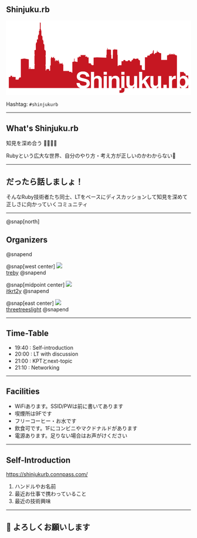 ## Shinjuku.rb

![](/assets/images/shinjukurb-banner.png)

Hashtag: `#shinjukurb`

---

## What's Shinjuku.rb

知見を深め合う 👩‍🔬👨‍🔬

Rubyという広大な世界、自分のやり方・考え方が正しいのかわからない🤔

---

## だったら話しましょ！

そんなRuby技術者たち同士、LTをベースにディスカッションして知見を深めて正しさに向かっていくコミュニティ

---

@snap[north]
## Organizers
@snapend

@snap[west center]
![](https://avatars1.githubusercontent.com/u/1079365?s=200&v=4)
<br>
[treby](https://twitter.com/treby006)
@snapend

@snap[midpoint center]
![](https://avatars3.githubusercontent.com/u/2343568?s=200&v=4)
<br>
[itkrt2y](https://twitter.com/itkrt2y)
@snapend

@snap[east center]
![](https://avatars3.githubusercontent.com/u/1057490?s=200&v=4)
<br>
[threetreeslight](https://twitter.com/threetreeslight)
@snapend

---

## Time-Table

- 19:40 : Self-introduction
- 20:00 : LT with discussion
- 21:00 : KPTとnext-topic
- 21:10 : Networking

---

## Facilities

- WiFiあります。SSID/PWは前に書いてあります
- 喫煙所は9Fです
- フリーコーヒー・お水です
- 飲食可です。1Fにコンビニやマクドナルドがあります
- 電源あります。足りない場合はお声がけください

---

## Self-Introduction

https://shinjukurb.connpass.com/

1. ハンドルやお名前
1. 最近お仕事で携わっていること
1. 最近の技術興味

---

## 📢 よろしくお願いします


